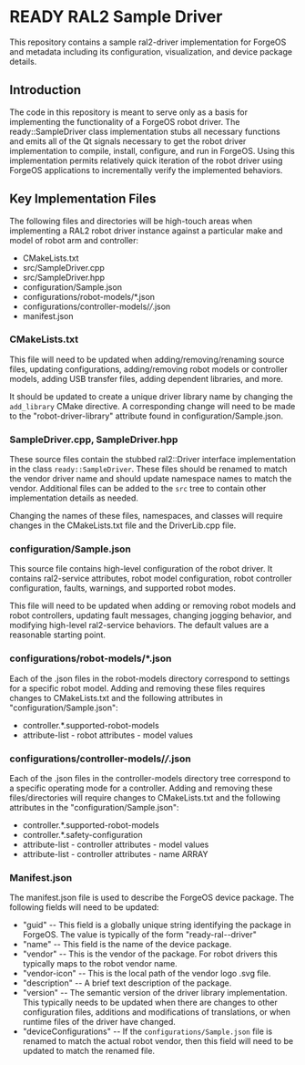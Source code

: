 # READY RAL2 Sample Driver

This repository contains a sample ral2-driver implementation for ForgeOS and metadata including its configuration,
visualization, and device package details.

## Introduction

The code in this repository is meant to serve only as a basis for implementing the functionality of a ForgeOS robot driver. The
ready::SampleDriver class implementation stubs all necessary functions and emits all of the Qt signals necessary to get the
robot driver implementation to compile, install, configure, and run in ForgeOS. Using this implementation permits
relatively quick iteration of the robot driver using ForgeOS applications to incrementally verify the implemented
behaviors.

## Key Implementation Files

The following files and directories will be high-touch areas when implementing a RAL2 robot driver instance against a
particular make and model of robot arm and controller:

* CMakeLists.txt
* src/SampleDriver.cpp
* src/SampleDriver.hpp
* configuration/Sample.json
* configurations/robot-models/*.json
* configurations/controller-models/*/*.json
* manifest.json

### CMakeLists.txt

This file will need to be updated when adding/removing/renaming source files, updating configurations, adding/removing
robot models or controller models, adding USB transfer files, adding dependent libraries, and more.

It should be updated to create a unique driver library name by changing the `add_library` CMake directive. A
corresponding change will need to be made to the "robot-driver-library" attribute found in configuration/Sample.json.

### SampleDriver.cpp, SampleDriver.hpp

These source files contain the stubbed ral2::Driver interface implementation in the class `ready::SampleDriver`. These
files should be renamed to match the vendor driver name and should update namespace names to match the vendor.
Additional files can be added to the `src` tree to contain other implementation details as needed.

Changing the names of these files, namespaces, and classes will require changes in the CMakeLists.txt file and the
DriverLib.cpp file.

### configuration/Sample.json

This source file contains high-level configuration of the robot driver. It contains ral2-service attributes, robot model configuration, robot controller configuration, faults, warnings, and supported robot modes.

This file will need to be updated when adding or removing robot models and robot controllers, updating fault messages,
changing jogging behavior, and modifying high-level ral2-service behaviors. The default values are a reasonable starting
point.

### configurations/robot-models/*.json

Each of the .json files in the robot-models directory correspond to settings for a specific robot model. Adding and
removing these files requires changes to CMakeLists.txt and the following attributes in "configuration/Sample.json":

* controller.*.supported-robot-models
* attribute-list - robot attributes - model values

### configurations/controller-models/*/*.json

Each of the .json files in the controller-models directory tree correspond to a specific operating mode for a
controller. Adding and removing these files/directories will require changes to CMakeLists.txt and the following
attributes in the "configuration/Sample.json":

* controller.*.supported-robot-models
* controller.*.safety-configuration
* attribute-list - controller attributes - model values
* attribute-list - controller attributes - name ARRAY

### Manifest.json

The manifest.json file is used to describe the ForgeOS device package. The following fields will need to be updated:
* "guid" -- This field is a globally unique string identifying the package in ForgeOS. The value is typically of the form "ready-ral-<robot-vendor>-driver"
* "name" -- This field is the name of the device package.
* "vendor" -- This is the vendor of the package. For robot drivers this typically maps to the robot vendor name.
* "vendor-icon" -- This is the local path of the vendor logo .svg file.
* "description" -- A brief text description of the package.
* "version" -- The semantic version of the driver library implementation. This typically needs to be updated when there
               are changes to other configuration files, additions and modifications of translations, or when runtime
               files of the driver have changed.
* "deviceConfigurations" -- If the `configurations/Sample.json` file is renamed to match the actual robot vendor, then
                            this field will need to be updated to match the renamed file.
